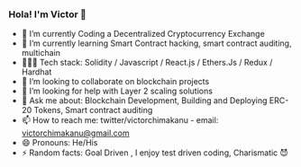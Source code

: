### Hola! I'm Victor 👋

- 🔭 I’m currently Coding a Decentralized Cryptocurrency Exchange
- 🌱 I’m currently learning Smart Contract hacking, smart contract auditing, multichain
- 👨🏾‍💻 Tech stack: Solidity / Javascript / React.js / Ethers.Js / Redux / Hardhat
- 👯 I’m looking to collaborate on blockchain projects
- 🤔 I’m looking for help with Layer 2 scaling solutions 
- 💬 Ask me about: Blockchain Development, Building and Deploying ERC-20 Tokens, Smart contract auditing 
- 📫 How to reach me: twitter/victorchimakanu -  email: victorchimakanu@gmail.com 
- 😄 Pronouns: He/His 
- ⚡ Random facts: Goal Driven , I enjoy test driven coding, Charismatic 😈

